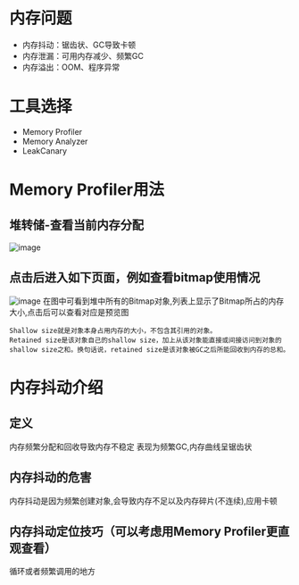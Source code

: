 # 内存问题
* 内存抖动：锯齿状、GC导致卡顿
* 内存泄漏：可用内存减少、频繁GC
* 内存溢出：OOM、程序异常

# 工具选择
* Memory Profiler
* Memory Analyzer
* LeakCanary

# Memory Profiler用法
## 堆转储-查看当前内存分配
![image](https://img-blog.csdnimg.cn/20190415213411918.png?x-oss-process=image/watermark,type_ZmFuZ3poZW5naGVpdGk,shadow_10,text_aHR0cHM6Ly9ibG9nLmNzZG4ubmV0L2NoYW9fc2hlbg==,size_16,color_FFFFFF,t_70 "")

## 点击后进入如下页面，例如查看bitmap使用情况
![image](https://img-blog.csdnimg.cn/20190415214519596.png?x-oss-process=image/watermark,type_ZmFuZ3poZW5naGVpdGk,shadow_10,text_aHR0cHM6Ly9ibG9nLmNzZG4ubmV0L2NoYW9fc2hlbg==,size_16,color_FFFFFF,t_70 "")
在图中可看到堆中所有的Bitmap对象,列表上显示了Bitmap所占的内存大小,点击后可以查看对应是预览图

    Shallow size就是对象本身占用内存的大小，不包含其引用的对象。
    Retained size是该对象自己的shallow size，加上从该对象能直接或间接访问到对象的shallow size之和。换句话说，retained size是该对象被GC之后所能回收到内存的总和。

# 内存抖动介绍
## 定义
内存频繁分配和回收导致内存不稳定
表现为频繁GC,内存曲线呈锯齿状

## 内存抖动的危害
内存抖动是因为频繁创建对象,会导致内存不足以及内存碎片(不连续),应用卡顿

## 内存抖动定位技巧（可以考虑用Memory Profiler更直观查看）
循环或者频繁调用的地方